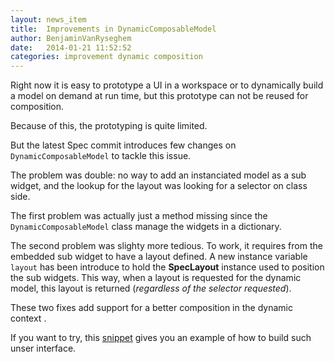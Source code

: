 ```yaml
---
layout: news_item
title:  Improvements in DynamicComposableModel
author: BenjaminVanRyseghem
date:   2014-01-21 11:52:52
categories: improvement dynamic composition
---
```


Right now it is easy to prototype a UI in a workspace or to dynamically build a model on demand at run time, but this prototype can not be reused for composition.

Because of this, the prototyping is quite limited.

But the latest Spec commit<sup><a href="https://github.com/SpecForPharo/spec/commit/5d28c1f293bb1654e7395c18a2ea733fbd551d10"><i class='fa fa-github-alt'></i></a></sup> introduces few changes on `DynamicComposableModel` to tackle this issue.

The problem was double: no way to add an instanciated model as a sub widget, and the lookup for the layout was looking for a selector on class side.

The first problem was actually just a method missing since the `DynamicComposableModel` class manage the widgets in a dictionary.

The second problem was slighty more tedious. To work, it requires from the embedded sub widget to have a layout defined. A new instance variable `layout` has been introduce to hold the **SpecLayout** instance used to position the sub widgets. This way, when a layout is requested for the dynamic model, this layout is returned (*regardless of the selector requested*).

These two fixes add support for a better composition in the dynamic context <i class='fa fa-smile-o fa-2x'></i>.

If you want to try, this [snippet](https://gist.github.com/BenjaminVanRyseghem/cd02f2dc61f350a6495f) gives you an example of how to build such unser interface.